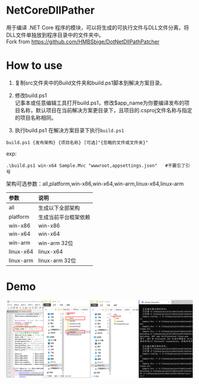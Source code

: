 # NetCoreDllPather
用于编译 .NET Core 程序的模块，可以将生成的可执行文件与DLL文件分离，将DLL文件单独放到程序目录中的文件夹中。  
Fork from https://github.com/HMBSbige/DotNetDllPathPatcher

# How to use
1. 复制src文件夹中的Build文件夹和build.ps1脚本到解决方案目录。   

2. 修改build.ps1  
记事本或任意编辑工具打开build.ps1，修改$app_name为你要编译发布的项目名称，默认项目在当前解决方案更目录下，且项目的.csproj文件名称与指定的项目名称相同。  

3. 执行build.ps1
在解决方案目录下执行`build.ps1`
```shell
build.ps1 {发布架构} {项目名称} [可选]"{忽略的文件或文件夹}"
```

exp:
```shell
.\build.ps1 win-x64 Sample.Mvc "wwwroot,appsettings.json"   #不要忘了引号
```

架构可选参数：all,platform,win-x86,win-x64,win-arm,linux-x64,linux-arm <br />


| 参数  | 说明  |
| :------------ | :------------ |
| all  | 生成以下全部架构  |
| platform  | 生成当前平台框架依赖  |
| win-x86  | win-x86  |
| win-x64  | win-x64  |
| win-arm  | win-arm 32位  |
| linux-x64  | linux-x64  |
| linux-arm  | linux-arm 32位  |

# Demo
![demo](https://github.com/withsalt/NetCoreDllPather/blob/main/img/demo.png "demo")  
